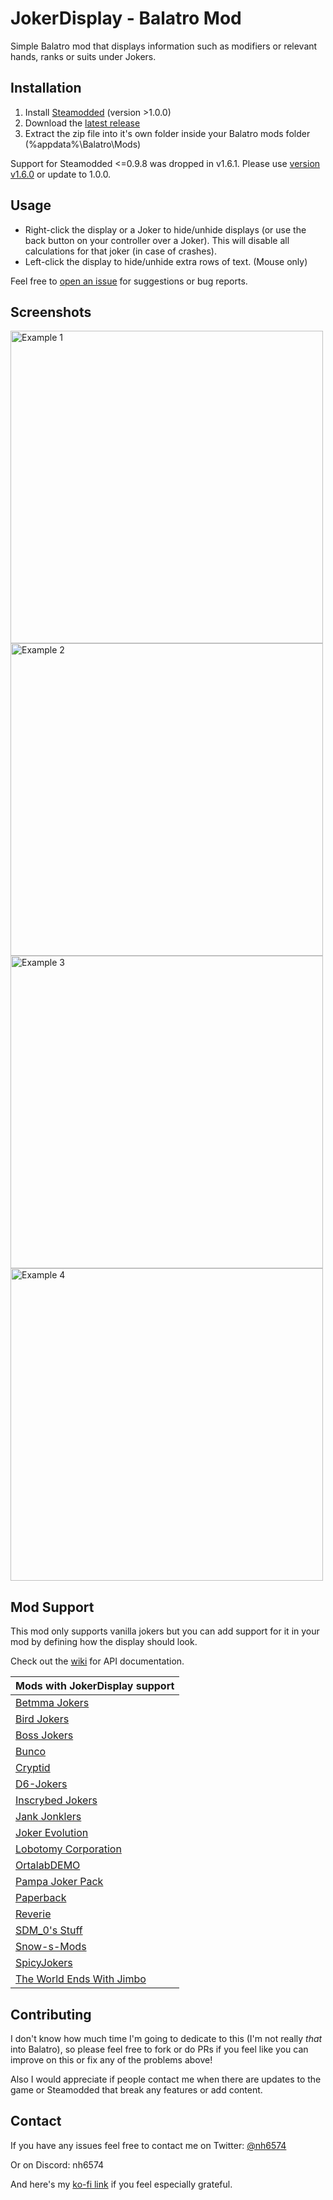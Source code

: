 # JokerDisplay - Balatro Mod

Simple Balatro mod that displays information such as modifiers or relevant hands, ranks or suits under Jokers.

## Installation

1. Install [Steamodded](https://github.com/Steamopollys/Steamodded) (version >1.0.0)
2. Download the [latest release](https://github.com/nh6574/JokerDisplay/releases)
3. Extract the zip file into it's own folder inside your Balatro mods folder (%appdata%\Balatro\Mods)

Support for Steamodded <=0.9.8 was dropped in v1.6.1. Please use [version v1.6.0](https://github.com/nh6574/JokerDisplay/releases/tag/v1.6.0) or update to 1.0.0.

## Usage

* Right-click the display or a Joker to hide/unhide displays (or use the back button on your controller over a Joker). This will disable all calculations for that joker (in case of crashes).
* Left-click the display to hide/unhide extra rows of text. (Mouse only)

Feel free to [open an issue](https://github.com/nh6574/JokerDisplay/issues) for suggestions or bug reports.

## Screenshots

<img src="examples/example_1.png" alt="Example 1" width="500">
<img src="examples/example_2.png" alt="Example 2" width="500">
<img src="examples/example_3.png" alt="Example 3" width="500">
<img src="examples/example_4.png" alt="Example 4" width="500">

## Mod Support

This mod only supports vanilla jokers but you can add support for it in your mod by defining how the display should look.

Check out the [wiki](https://github.com/nh6574/JokerDisplay/wiki) for API documentation.

| Mods with JokerDisplay support |
|---|
| [Betmma Jokers](https://github.com/betmma/my_balatro_mods) |
| [Bird Jokers](https://github.com/JustinBanzon/Bird-Jokers) |
| [Boss Jokers](https://github.com/KilledByLava/BossJokers) |
| [Bunco](https://github.com/Firch/Bunco) |
| [Cryptid](https://github.com/MathIsFun0/Cryptid) |
| [D6-Jokers](https://github.com/GauntletGames-2086/D6-Jokers) |
| [Inscrybed Jokers](https://github.com/LunaAstraCassiopeia/LunasBalatroMods) |
| [Jank Jonklers](https://github.com/spikeof2010/JankJonklers) |
| [Joker Evolution](https://github.com/SDM0/Joker-Evolution) |
| [Lobotomy Corporation](https://github.com/Mysthaps/LobotomyCorp) |
| [OrtalabDEMO](https://github.com/GauntletGames-2086/Ortalab-DEMO) |
| [Pampa Joker Pack](https://github.com/lshtech/balatro-pampa-joker-pack) |
| [Paperback](https://github.com/GitNether/paperback) |
| [Reverie](https://github.com/dvrp0/reverie/tree/main) |
| [SDM_0's Stuff](https://github.com/SDM0/SDM_0-s-Stuff/) |
| [Snow-s-Mods](https://github.com/RattlingSnow353/Snow-s-Mods) |
| [SpicyJokers](https://github.com/RitchieDimaria/SpicyJokers) |
| [The World Ends With Jimbo](https://github.com/parchmentEngineer/The-World-Ends-With-Jimbo) |

## Contributing

I don't know how much time I'm going to dedicate to this (I'm not really _that_ into Balatro), so please feel free to fork or do PRs if you feel like you can improve on this or fix any of the problems above!

Also I would appreciate if people contact me when there are updates to the game or Steamodded that break any features or add content.

## Contact

If you have any issues feel free to contact me on Twitter: [@nh6574](https://twitter.com/nh6574)

Or on Discord: nh6574

And here's my [ko-fi link](https://ko-fi.com/nh6574) if you feel especially grateful.
